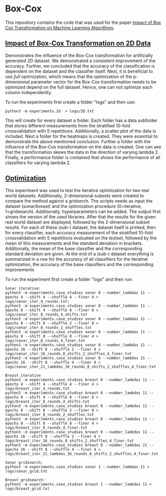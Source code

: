 # Box-Cox

This repository contains the code that was used for the paper 
[Impact of Box Cox Transformation on Machine Learning Algorithms](Impact_of_Box_Cox_Transformation_on_Machine_Learning_Algorithms_iterative.pdf).

## [Impact of Box-Cox Transformation on 2D Data](boxcox/impact_2D)

Demonstrates the influence of the Box-Cox transformation for artificially generated 
2D dataset. We demonstrated a consistent improvement of the accuracy. Further, we concluded that the accuracy of the classification is dependent on the 
dataset and the classifier itself. Next, it is beneficial to use *full* optimization,
which means that the optimization of the p-dimensional parameter vector for the Box-Cox transformation 
needs to be optimized depend on the full dataset. Hence, one can not optimize each column independenlty.

To run the experiments first create a folder "logs" and then use:

    python3 -m experiments.2d  > logs/2D.txt

This will create for every dataset a folder. Each folder has a data subfolder that stores different measurements from 
the stratified 10-fold crossvalidation with 5 repetitions. Additionally, a scatter plot of the data is included. Next a 
folder for the heatmaps is created. They were essential to demonstrate the above mentioned conclusion. Further a folder 
with the influence of the Box-Cox transformation on the data is created. One can see that the transformation skews the 
data in the direction of varying lambda 2. Finally, a performance folder is contained that shows the performance
of all classifiers for varying lambda 2. 


## [Optimization](boxcox/optimization)
This experiment was used to test the iterative optimization for two real world datasets. Additionally, 2-dimensional
subsets were created to compare the method against a gridserch. The scripts needs as input the dataset (sonar/breast) and 
the optimization procedure (0=iterative, 1=gridsearch). Additionally, hyperparameters can be added. 
The output first shows the version of the used libraries.
After that the results for the given real world dataset are displayed, followed by the 2-dimensional subset results.
For each of these (sub-) dataset, the dataset itself is printed, then for every classifier, each accuracy measurement of 
the stratified 10-fold crossvalidation with 5 repetitions evaluated on the testset, 
followed by the mean of this measurements and the standard deviation in brackets. Additionally, the mean of the
base classifier and the corresponding standard deviation are given. At the end of a (sub-) dataset everything is summarized
 in a row for the accuracy of all classifiers for the iterative optimization, the accuracy of the base classifiers and the
 corresponding improvements

To run the experiment first create a folder "logs" and then run:
    
    Sonar iterative:
    python3 -m experiments.case_studies sonar 0 --number_lambdas 11 --epochs 4 --shift 4 --shuffle 4 --finer 4 > logs/sonar_iter_4_rounds.txt; 
    python3 -m experiments.case_studies sonar 0 --number_lambdas 11 --epochs 8 --shift 4 --shuffle 8 --finer 8 > logs/sonar_iter_8_rounds_4_shifts.txt
    python3 -m experiments.case_studies sonar 0 --number_lambdas 11 --epochs 8 --shift 8 --shuffle 2 --finer 8 > logs/sonar_iter_8_rounds_2_shuffles.txt
    python3 -m experiments.case_studies sonar 0 --number_lambdas 11 --epochs 8 --shift 8 --shuffle 8 --finer 4 > logs/sonar_iter_8_rounds_4_finer.txt
    python3 -m experiments.case_studies sonar 0 --number_lambdas 11 --epochs 16 --shift 8 --shuffle 2 --finer 4 > logs/sonar_iter_16_rounds_8_shifts_2_shuffles_4_finer.txt
    python3 -m experiments.case_studies sonar 0 --number_lambdas 21 --epochs 16 --shift 8 --shuffle 4 --finer 4 > logs/sonar_iter_21_lambdas_16_rounds_8_shifts_2_shuffles_4_finer.txt

    Breast iterative
    python3 -m experiments.case_studies breast 0 --number_lambdas 11 --epochs 4 --shift 4 --shuffle 4 --finer 4 > logs/breast_iter_4_rounds.txt
    python3 -m experiments.case_studies breast 0 --number_lambdas 11 --epochs 8 --shift 4 --shuffle 8 --finer 8 > logs/breast_iter_8_rounds_4_shifts.txt
    python3 -m experiments.case_studies breast 0 --number_lambdas 11 --epochs 8 --shift 8 --shuffle 2 --finer 8 > logs/breast_iter_8_rounds_2_shuffles.txt
    python3 -m experiments.case_studies breast 0 --number_lambdas 11 --epochs 8 --shift 8 --shuffle 8 --finer 4 > logs/breast_iter_8_rounds_4_finer.txt
    python3 -m experiments.case_studies breast 0 --number_lambdas 11 --epochs 16 --shift 8 --shuffle 2 --finer 4 > logs/breast_iter_16_rounds_8_shifts_2_shuffles_4_finer.txt
    python3 -m experiments.case_studies breast 0 --number_lambdas 21 --epochs 16 --shift 8 --shuffle 4 --finer 4 > logs/breast_iter_21_lambdas_16_rounds_8_shifts_2_shuffles_4_finer.txt

    Sonar gridsearch:
    python3 -m experiments.case_studies sonar 1 --number_lambdas 11 > logs/sonar_grid.txt

    Breast gridsearch:
    python3 -m experiments.case_studies breast 1 --number_lambdas 11 > logs/breast_grid.txt
